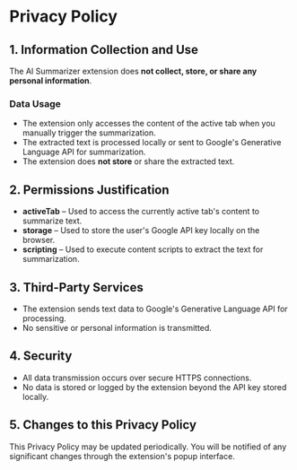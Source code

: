 # Privacy Policy

## 1. Information Collection and Use
The AI Summarizer extension does **not collect, store, or share any personal information**.

### **Data Usage**
- The extension only accesses the content of the active tab when you manually trigger the summarization.
- The extracted text is processed locally or sent to Google's Generative Language API for summarization.
- The extension does **not store** or share the extracted text.

## 2. Permissions Justification
- **activeTab** – Used to access the currently active tab's content to summarize text.
- **storage** – Used to store the user's Google API key locally on the browser.
- **scripting** – Used to execute content scripts to extract the text for summarization.

## 3. Third-Party Services
- The extension sends text data to Google's Generative Language API for processing.
- No sensitive or personal information is transmitted.

## 4. Security
- All data transmission occurs over secure HTTPS connections.
- No data is stored or logged by the extension beyond the API key stored locally.

## 5. Changes to this Privacy Policy
This Privacy Policy may be updated periodically. You will be notified of any significant changes through the extension's popup interface.
